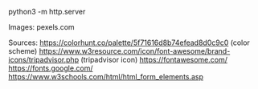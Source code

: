 python3 -m http.server

Images: pexels.com

Sources: 
https://colorhunt.co/palette/5f71616d8b74efead8d0c9c0 (color scheme)
https://www.w3resource.com/icon/font-awesome/brand-icons/tripadvisor.php (tripadvisor icon)
https://fontawesome.com/
https://fonts.google.com/
https://www.w3schools.com/html/html_form_elements.asp


